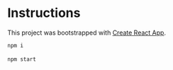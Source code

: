 # Instructions

This project was bootstrapped with [Create React App](https://github.com/facebook/create-react-app).

`npm i`<br></br>
`npm start`